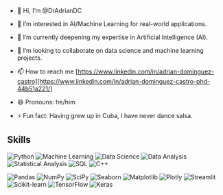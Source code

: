 - 👋 Hi, I’m @DrAdrianDC
- 👀 I’m interested in AI/Machine Learning for real-world applications.
- 🌱 I’m currently deepening my expertise in Artificial Intelligence (AI).
- 💞️ I’m looking to collaborate on data science and machine learning projects.
- 📫 How to reach me [https://www.linkedin.com/in/adrian-dominguez-castro][https://www.linkedin.com/in/adrian-dominguez-castro-phd-44b51a221/]

- 😄 Pronouns: he/him
- ⚡ Fun fact: Having grew up in Cuba, I have never dance salsa.


## Skills 
![Python](https://img.shields.io/badge/-Python-3776AB?style=flat&logo=python&logoColor=white) ![Machine Learning](https://img.shields.io/badge/-Machine%20Learning-FF6F00?style=flat&logo=none&logoColor=white) 
![Data Science](https://img.shields.io/badge/-Data%20Science-3776AB?style=flat&logo=none&logoColor=white) ![Data Analysis](https://img.shields.io/badge/-Data%20Analysis-005571?style=flat&logo=none&logoColor=white) ![Statistical Analysis](https://img.shields.io/badge/-Statistical%20Analysis-3776AB?style=flat&logo=none&logoColor=white)  ![SQL](https://img.shields.io/badge/-SQL-000?style=flat&logo=sql&logoColor=white) ![C++](https://img.shields.io/badge/-C%2B%2B-00599C?) 
  
  
  ![Pandas](https://img.shields.io/badge/-Pandas-150458?style=flat&logo=pandas&logoColor=white) ![NumPy](https://img.shields.io/badge/-NumPy-013243?style=flat&logo=numpy&logoColor=white) ![SciPy](https://img.shields.io/badge/-SciPy-8CAAE6?style=flat&logo=scipy&logoColor=white) ![Seaborn](https://img.shields.io/badge/-Seaborn-3776AB?style=flat&logo=seaborn&logoColor=white)  ![Matplotlib](https://img.shields.io/badge/-Matplotlib-000?style=flat&logo=matplotlib&logoColor=white) ![Plotly](https://img.shields.io/badge/-Plotly-3F4F75?style=flat&logo=plotly&logoColor=white)   ![Streamlit](https://img.shields.io/badge/-Streamlit-FF4B4B?style=flat&logo=streamlit&logoColor=white)  ![Scikit-learn](https://img.shields.io/badge/-Scikit%20Learn-F7931E?style=flat&logo=scikit-learn&logoColor=white)  ![TensorFlow](https://img.shields.io/badge/-TensorFlow-FF6F00?style=flat&logo=tensorflow&logoColor=white)  ![Keras](https://img.shields.io/badge/-Keras-D00000?style=flat&logo=keras&logoColor=white) 
  


<!---
DrAdrianDC/DrAdrianDC is a ✨ special ✨ repository because its `README.md` (this file) appears on your GitHub profile.
You can click the Preview link to take a look at your changes.
--->
